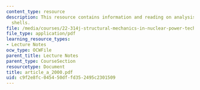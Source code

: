 ```yaml
---
content_type: resource
description: This resource contains information and reading on analysis of cylindrical
  shells.
file: /media/courses/22-314j-structural-mechanics-in-nuclear-power-technology-fall-2006/c9f2e8fc045450dffd352495c2301509_article_a_2000.pdf
file_type: application/pdf
learning_resource_types:
- Lecture Notes
ocw_type: OCWFile
parent_title: Lecture Notes
parent_type: CourseSection
resourcetype: Document
title: article_a_2000.pdf
uid: c9f2e8fc-0454-50df-fd35-2495c2301509
---
```

